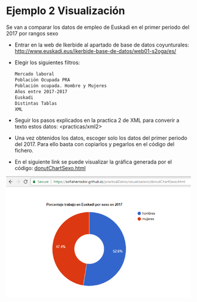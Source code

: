 # Ejemplo 2 Visualización
Se van a comparar los datos de empleo de Euskadi en el primer periodo del 2017 por rangos sexo

- Entrar en la web de Ikerbide al apartado de base de datos coyunturales: 
<http://www.euskadi.eus/ikerbide-base-de-datos/web01-s2oga/es/>
- Elegir los siguientes filtros:

      Mercado laboral
      Población Ocupada PRA
      Población ocupada. Hombre y Mujeres
      Años entre 2017-2017
      Euskadi
      Distintas Tablas
      XML
- Seguir los pasos explicados en la practica 2 de XML para converir a texto estos datos:
<practicas/xml2>

- Una vez obtenidos los datos, escoger solo los datos del primer periodo del 2017. Para ello basta con copiarlos y pegarlos en el código del fichero. 
- En el siguiente link se puede visualizar la gráfica generada por el código:
[donutChartSexo.html](../visualizacion/donutChartSexo.html)

![List of categories](../fotos/fotos/Capture%2045.PNG)
